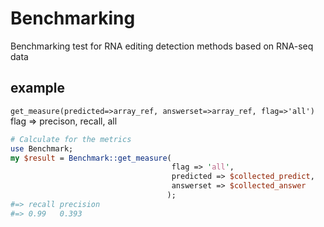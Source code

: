 Benchmarking
============

Benchmarking test for RNA editing detection methods based on RNA-seq data

## example
`get_measure(predicted=>array_ref, answerset=>array_ref, flag=>'all')`    
flag => precison, recall, all

```perl
# Calculate for the metrics
use Benchmark;
my $result = Benchmark::get_measure(
                                    flag => 'all',
                                    predicted => $collected_predict,
                                    answerset => $collected_answer
                                   );
#=> recall precision
#=> 0.99   0.393
```                                           
